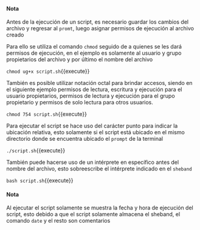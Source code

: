 #### Nota
Antes de la ejecución de un script, es necesario guardar los cambios del archivo y regresar al `promt`, luego asignar permisos de ejecución al archivo creado

Para ello se utiliza el comando `chmod` seguido de a quienes se les dará permisos de ejecución, en el ejemplo es solamente al usuario y grupo propietarios del archivo  y por último el nombre del archivo

`chmod ug+x script.sh`{{execute}}

También es posible utilizar notación octal para brindar accesos, siendo en el siguiente ejemplo permisos de lectura, escritura y ejecución para el usuario propietarios, permisos de lectura y ejecución para el grupo propietario y  permisos de solo lectura para otros usuarios.

`chmod 754 script.sh`{{execute}}

Para ejecutar el script se hace uso del carácter punto para indicar la ubicación relativa, esto solamente si el script está ubicado en el mismo directorio donde se encuentra ubicado el `prompt` de la terminal

`./script.sh`{{execute}}

También puede hacerse uso de un intérprete en específico antes del nombre del archivo, esto sobreescribe el intérprete indicado en el `sheband`

`bash script.sh`{{execute}}

#### Nota
Al ejecutar el script solamente se muestra la fecha y hora de ejecución del script, esto debido a que el script solamente almacena el sheband, el comando `date` y el resto son comentarios
